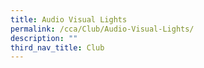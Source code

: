 ```yaml
---
title: Audio Visual Lights
permalink: /cca/Club/Audio-Visual-Lights/
description: ""
third_nav_title: Club
---
```

